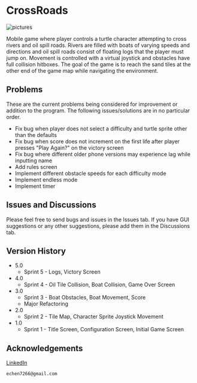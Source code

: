 # CrossRoads

![pictures]

Mobile game where player controls a turtle character attempting to cross rivers and oil spill roads. Rivers are filled with boats of varying speeds and directions and oil spill roads consist of floating logs that the player must jump on. Movement is controlled with a virtual joystick and obstacles have full collision hitboxes. The goal of the game is to reach the sand tiles at the other end of the game map while navigating the environment.

## Problems
These are the current problems being considered for improvement or addition to the program. The following issues/solutions are in no particular order.
* Fix bug when player does not select a difficulty and turtle sprite other than the defaults
* Fix bug when score does not increment on the first life after player presses "Play Again?" on the victory screen
* Fix bug where different older phone versions may experience lag while inputting name
* Add rules screen
* Implement different obstacle speeds for each difficulty mode
* Implement endless mode
* Implement timer

## Issues and Discussions
Please feel free to send bugs and issues in the Issues tab. If you have GUI suggestions or any other suggestions, please add them in the Discussions tab.

## Version History
* 5.0
    * Sprint 5 - Logs, Victory Screen
* 4.0
    * Sprint 4 - Oil Tile Collision, Boat Collision, Game Over Screen
* 3.0
    * Sprint 3 - Boat Obstacles, Boat Movement, Score
    * Major Refactoring
* 2.0
    * Sprint 2 - Tile Map, Character Sprite Joystick Movement
* 1.0
    * Sprint 1 - Title Screen, Configuration Screen, Initial Game Screen

## Acknowledgements
[LinkedIn](https://www.linkedin.com/in/ericchenatl/)<br/>
```
echen7266@gmail.com
```

[pictures]: https://i.imgur.com/Om4Vm47.png
